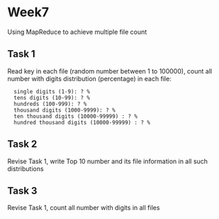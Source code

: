 # Week7

Using MapReduce to achieve multiple file count

## Task 1
Read key in each file (random number between 1 to 100000), count all number with digits distribution (percentage) in each file:<br>
```
  single digits (1-9): ? %
  tens digits (10-99): ? %
  hundreds (100-999): ? %
  thousand digits (1000-9999): ? %
  ten thousand digits (10000-99999) : ? %
  hundred thousand digits (10000-99999) : ? %
```

## Task 2
Revise Task 1, write Top 10 number and its file information in all such distributions

## Task 3
Revise Task 1, count all number with digits in all files
